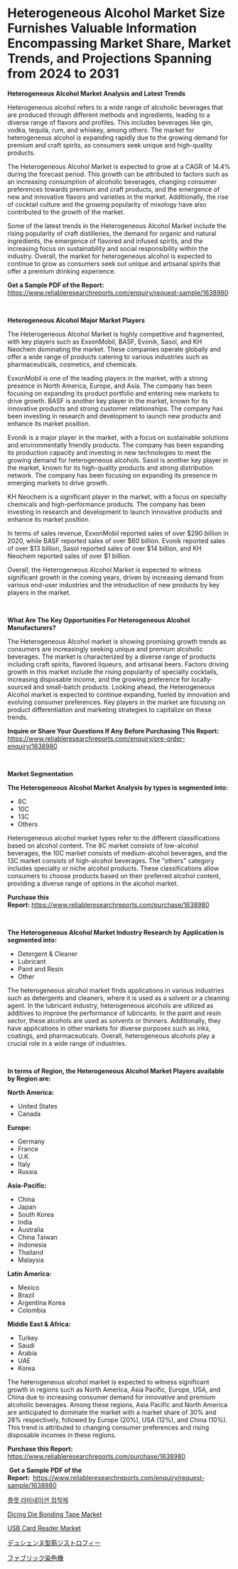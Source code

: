 <p><h1>Heterogeneous Alcohol Market Size Furnishes Valuable Information Encompassing Market Share, Market Trends, and Projections Spanning from 2024 to 2031</h1></p><p><strong>Heterogeneous Alcohol Market Analysis and Latest Trends</strong></p>
<p><p>Heterogeneous alcohol refers to a wide range of alcoholic beverages that are produced through different methods and ingredients, leading to a diverse range of flavors and profiles. This includes beverages like gin, vodka, tequila, rum, and whiskey, among others. The market for heterogeneous alcohol is expanding rapidly due to the growing demand for premium and craft spirits, as consumers seek unique and high-quality products.</p><p>The Heterogeneous Alcohol Market is expected to grow at a CAGR of 14.4% during the forecast period. This growth can be attributed to factors such as an increasing consumption of alcoholic beverages, changing consumer preferences towards premium and craft products, and the emergence of new and innovative flavors and varieties in the market. Additionally, the rise of cocktail culture and the growing popularity of mixology have also contributed to the growth of the market.</p><p>Some of the latest trends in the Heterogeneous Alcohol Market include the rising popularity of craft distilleries, the demand for organic and natural ingredients, the emergence of flavored and infused spirits, and the increasing focus on sustainability and social responsibility within the industry. Overall, the market for heterogeneous alcohol is expected to continue to grow as consumers seek out unique and artisanal spirits that offer a premium drinking experience.</p></p>
<p><strong>Get a Sample PDF of the Report:&nbsp;</strong> <a href="https://www.reliableresearchreports.com/enquiry/request-sample/1638980">https://www.reliableresearchreports.com/enquiry/request-sample/1638980</a></p>
<p>&nbsp;</p>
<p><strong>Heterogeneous Alcohol Major Market Players</strong></p>
<p><p>The Heterogeneous Alcohol Market is highly competitive and fragmented, with key players such as ExxonMobil, BASF, Evonik, Sasol, and KH Neochem dominating the market. These companies operate globally and offer a wide range of products catering to various industries such as pharmaceuticals, cosmetics, and chemicals.</p><p>ExxonMobil is one of the leading players in the market, with a strong presence in North America, Europe, and Asia. The company has been focusing on expanding its product portfolio and entering new markets to drive growth. BASF is another key player in the market, known for its innovative products and strong customer relationships. The company has been investing in research and development to launch new products and enhance its market position.</p><p>Evonik is a major player in the market, with a focus on sustainable solutions and environmentally friendly products. The company has been expanding its production capacity and investing in new technologies to meet the growing demand for heterogeneous alcohols. Sasol is another key player in the market, known for its high-quality products and strong distribution network. The company has been focusing on expanding its presence in emerging markets to drive growth.</p><p>KH Neochem is a significant player in the market, with a focus on specialty chemicals and high-performance products. The company has been investing in research and development to launch innovative products and enhance its market position. </p><p>In terms of sales revenue, ExxonMobil reported sales of over $290 billion in 2020, while BASF reported sales of over $60 billion. Evonik reported sales of over $13 billion, Sasol reported sales of over $14 billion, and KH Neochem reported sales of over $1 billion. </p><p>Overall, the Heterogeneous Alcohol Market is expected to witness significant growth in the coming years, driven by increasing demand from various end-user industries and the introduction of new products by key players in the market.</p></p>
<p>&nbsp;</p>
<p><strong>What Are The Key Opportunities For Heterogeneous Alcohol Manufacturers?</strong></p>
<p><p>The Heterogeneous Alcohol market is showing promising growth trends as consumers are increasingly seeking unique and premium alcoholic beverages. The market is characterized by a diverse range of products including craft spirits, flavored liqueurs, and artisanal beers. Factors driving growth in this market include the rising popularity of specialty cocktails, increasing disposable income, and the growing preference for locally-sourced and small-batch products. Looking ahead, the Heterogeneous Alcohol market is expected to continue expanding, fueled by innovation and evolving consumer preferences. Key players in the market are focusing on product differentiation and marketing strategies to capitalize on these trends.</p></p>
<p><strong>Inquire or Share Your Questions If Any Before Purchasing This Report:</strong> <a href="https://www.reliableresearchreports.com/enquiry/pre-order-enquiry/1638980">https://www.reliableresearchreports.com/enquiry/pre-order-enquiry/1638980</a></p>
<p>&nbsp;</p>
<p><strong>Market Segmentation</strong></p>
<p><strong>The Heterogeneous Alcohol Market Analysis by types is segmented into:</strong></p>
<p><ul><li>8C</li><li>10C</li><li>13C</li><li>Others</li></ul></p>
<p><p>Heterogeneous alcohol market types refer to the different classifications based on alcohol content. The 8C market consists of low-alcohol beverages, the 10C market consists of medium-alcohol beverages, and the 13C market consists of high-alcohol beverages. The "others" category includes specialty or niche alcohol products. These classifications allow consumers to choose products based on their preferred alcohol content, providing a diverse range of options in the alcohol market.</p></p>
<p><strong>Purchase this Report:&nbsp;</strong><a href="https://www.reliableresearchreports.com/purchase/1638980">https://www.reliableresearchreports.com/purchase/1638980</a></p>
<p>&nbsp;</p>
<p><strong>The Heterogeneous Alcohol Market Industry Research by Application is segmented into:</strong></p>
<p><ul><li>Detergent & Cleaner</li><li>Lubricant</li><li>Paint and Resin</li><li>Other</li></ul></p>
<p><p>The heterogeneous alcohol market finds applications in various industries such as detergents and cleaners, where it is used as a solvent or a cleaning agent. In the lubricant industry, heterogeneous alcohols are utilized as additives to improve the performance of lubricants. In the paint and resin sector, these alcohols are used as solvents or thinners. Additionally, they have applications in other markets for diverse purposes such as inks, coatings, and pharmaceuticals. Overall, heterogeneous alcohols play a crucial role in a wide range of industries.</p></p>
<p>&nbsp;</p>
<p><strong>In terms of Region, the Heterogeneous Alcohol Market Players available by Region are:</strong></p>
<p>
    <p> <strong> North America: </strong>
        <ul>
            <li>United States</li>
            <li>Canada</li>
        </ul>
        </p> 
    <p> <strong> Europe: </strong>
        <ul>
            <li>Germany</li>
            <li>France</li>
            <li>U.K.</li>
            <li>Italy</li>
            <li>Russia</li>
        </ul>
        </p> 
    <p> <strong> Asia-Pacific: </strong>
        <ul>
            <li>China</li>
            <li>Japan</li>
            <li>South Korea</li>
            <li>India</li>
            <li>Australia</li>
            <li>China Taiwan</li>
            <li>Indonesia</li>
            <li>Thailand</li>
            <li>Malaysia</li>
        </ul>
        </p> 
    <p> <strong> Latin America: </strong>
        <ul>
            <li>Mexico</li>
            <li>Brazil</li>
            <li>Argentina Korea</li>
            <li>Colombia</li>
        </ul>
        </p> 
    <p> <strong> Middle East & Africa: </strong>
        <ul>
            <li>Turkey</li>
            <li>Saudi</li>
            <li>Arabia</li>
            <li>UAE</li>
            <li>Korea</li>
        </ul>
    </p>
    </p>
<p><p>The heterogeneous alcohol market is expected to witness significant growth in regions such as North America, Asia Pacific, Europe, USA, and China due to increasing consumer demand for innovative and premium alcoholic beverages. Among these regions, Asia Pacific and North America are anticipated to dominate the market with a market share of 30% and 28% respectively, followed by Europe (20%), USA (12%), and China (10%). This trend is attributed to changing consumer preferences and rising disposable incomes in these regions.</p></p>
<p><strong>Purchase this Report: </strong><a href="https://www.reliableresearchreports.com/purchase/1638980">https://www.reliableresearchreports.com/purchase/1638980</a></p>
<p>&nbsp;<strong>Get a Sample PDF of the Report:&nbsp;&nbsp;</strong><a href="https://www.reliableresearchreports.com/enquiry/request-sample/1638980">https://www.reliableresearchreports.com/enquiry/request-sample/1638980</a></p>
<p><strong></strong></p>
<p><p><a href="https://medium.com/@lucianmaluan2022/%ED%8F%89%EB%A9%B4-%EA%B0%80%EA%B3%B5-%EC%A0%91%EC%B0%A9%EC%A0%9C-%EC%8B%9C%EC%9E%A5-%EC%A7%80%ED%91%9C%EC%9D%98-%ED%95%B4%EB%8F%85-%EC%8B%9C%EC%9E%A5-%EC%A0%90%EC%9C%A0%EC%9C%A8-%ED%8A%B8%EB%A0%8C%EB%93%9C-%EB%B0%8F-%EC%84%B1%EC%9E%A5-%ED%8C%A8%ED%84%B4-2ab7f76a5ae8">플랫 라미네이션 접착제</a></p><p><a href="https://github.com/guneycigdem35/Market-Research-Report-List-2/blob/main/dicing-die-bonding-tape-market.md">Dicing Die Bonding Tape Market</a></p><p><a href="https://issuu.com/reportprime-2/docs/usb-card-reader-market-size-2030.pptx">USB Card Reader Market</a></p><p><a href="https://medium.com/@hazelnutt83/%E3%83%87%E3%83%A5%E3%82%B7%E3%82%A7%E3%83%B3%E3%83%8C%E7%AD%8B%E3%82%B8%E3%82%B9%E3%83%88%E3%83%AD%E3%83%95%E3%82%A3%E3%83%BC%E3%81%AE%E5%B8%82%E5%A0%B4%E5%8B%95%E5%90%91%E3%81%A8%E5%B8%82%E5%A0%B4%E5%88%86%E6%9E%90%E3%81%AF-2024%E5%B9%B4%E3%81%8B%E3%82%892031%E5%B9%B4%E3%81%BE%E3%81%A7%E3%81%AE%E4%BA%88%E6%B8%AC%E3%81%95%E3%82%8C%E3%81%A6%E3%81%84%E3%81%BE%E3%81%99-9ca8d712cf6f">デュシェンヌ型筋ジストロフィー</a></p><p><a href="https://github.com/ihabdkwlxs948/Market-Research-Report-List-1/blob/main/2630885272.md">ファブリック染色機</a></p></p>